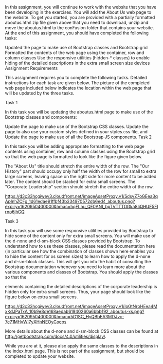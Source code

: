 In this assignment, you will continue to work with the website that you have been developing in the exercises. You will add the About Us web page to the website. To get you started, you are provided with a partially formatted aboutus.html.zip file given above that you need to download, unzip and move the aboutus.html to the conFusion folder that contains your website. At the end of this assignment, you should have completed the following tasks:

Updated the page to make use of Bootstrap classes and Bootstrap grid
Formatted the contents of the web page using the container, row and column classes
Use the responsive utilities (hidden-* classes) to enable hiding of the detailed descriptions in the extra small screen size devices
Assignment Requirements

This assignment requires you to complete the following tasks. Detailed instructions for each task are given below. The picture of the completed web page included below indicates the location within the web page that will be updated by the three tasks.

Task 1

In this task you will be updating the aboutus.html page to make use of the Bootstrap classes and components:

Update the page to make use of the Bootstrap CSS classes.
Update the page to also use your custom styles defined in your styles.css file, and
Update the page to make use of all the Bootstrap JS components.
Task 2

In this task you will be adding appropriate formatting to the web page contents using container, row and column classes using the Bootstrap grid so that the web page is formatted to look like the figure given below. 

The "About Us" title should stretch the entire width of the row. 
The "Our History" part should occupy only half the width of the row for small to extra large screens, leaving space on the right side for more content to be added later. The content should be stacked for extra small screens.
The "Corporate Leadership" section should stretch the entire width of the row.

https://d3c33hcgiwev3.cloudfront.net/imageAssetProxy.v1/SdsvZ7oGEea3qApInhZCFg_1d61edae91ffbf43b334970572db6ed4_aboutus.png?expiry=1620950400000&hmac=hqFLhu_QE0ANI_bpTVTTTOGka8IiQHUF5Flrno6jhGQ

Task 3

In this task you will use some responsive utilities provided by Bootstrap to hide some of the content only for extra small screens. You will make use of the d-none and d-sm-block CSS classes provided by Bootstrap. To understand how to use these classes, please read the documentation here (in particular see how the combination of classes shown here enables you to hide the content for xs screen sizes) to learn how to apply the d-none and d-sm-block classes. This will get you into the habit of consulting the Bootstrap documentation whenever you need to learn more about the various components and classes of Bootstrap. You should apply the classes so that the <p> elements containing the detailed descriptions of the corporate leadership is hidden only for extra small screens. Thus, your page should look like the figure below on extra small screens.
  
https://d3c33hcgiwev3.cloudfront.net/imageAssetProxy.v1/IoGtNroHEea4MxKdJPaTxA_10b9e8de168aedab61940260a6bbb192_aboutus-xs.png?expiry=1620950400000&hmac=5G1SC_HyQBbEA3MDJvc-7c71MHvWI7yXHnNEOyCocps

More details about the d-none and d-sm-block CSS  classes can be found at http://getbootstrap.com/docs/4.0/utilities/display/.

While you are at it, please also apply the same classes to the descriptions in the index.html page. This is not part of the assignment, but should be completed to update your website.
